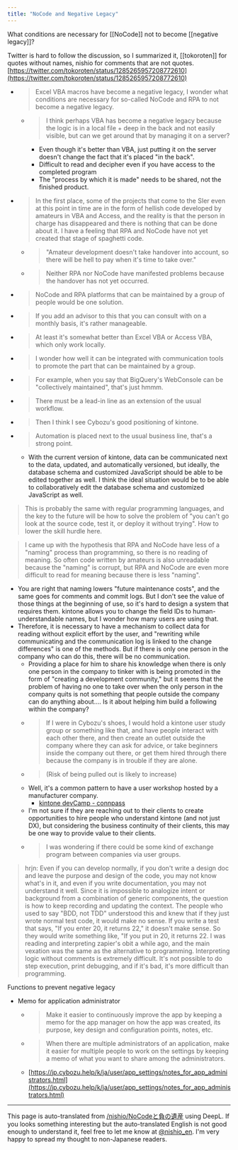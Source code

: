 ```yaml
---
title: "NoCode and Negative Legacy"
---
```


What conditions are necessary for [[NoCode]] not to become [[negative legacy]]?

Twitter is hard to follow the discussion, so I summarized it, [[tokoroten]] for quotes without names, nishio for comments that are not quotes.
[https://twitter.com/tokoroten/status/1285265957208772610](https://twitter.com/tokoroten/status/1285265957208772610)
- > Excel VBA macros have become a negative legacy, I wonder what conditions are necessary for so-called NoCode and RPA to not become a negative legacy.
    - >  I think perhaps VBA has become a negative legacy because the logic is in a local file + deep in the back and not easily visible, but can we get around that by managing it on a server?
        - Even though it's better than VBA, just putting it on the server doesn't change the fact that it's placed "in the back".
        - Difficult to read and decipher even if you have access to the completed program
        - The "process by which it is made" needs to be shared, not the finished product.
- > In the first place, some of the projects that come to the SIer even at this point in time are in the form of hellish code developed by amateurs in VBA and Access, and the reality is that the person in charge has disappeared and there is nothing that can be done about it. I have a feeling that RPA and NoCode have not yet created that stage of spaghetti code.
    - > "Amateur development doesn't take handover into account, so there will be hell to pay when it's time to take over."
    - >  Neither RPA nor NoCode have manifested problems because the handover has not yet occurred.

- > NoCode and RPA platforms that can be maintained by a group of people would be one solution.
- >  If you add an advisor to this that you can consult with on a monthly basis, it's rather manageable.
- >  At least it's somewhat better than Excel VBA or Access VBA, which only work locally.
- > I wonder how well it can be integrated with communication tools to promote the part that can be maintained by a group.
- >  For example, when you say that BigQuery's WebConsole can be "collectively maintained", that's just hmmm.
- >  There must be a lead-in line as an extension of the usual workflow.
- > Then I think I see Cybozu's good positioning of kintone.
- >  Automation is placed next to the usual business line, that's a strong point.
    - With the current version of kintone, data can be communicated next to the data, updated, and automatically versioned, but ideally, the database schema and customized JavaScript should be able to be edited together as well. I think the ideal situation would be to be able to collaboratively edit the database schema and customized JavaScript as well.

> This is probably the same with regular programming languages, and the key to the future will be how to solve the problem of "you can't go look at the source code, test it, or deploy it without trying".
>  How to lower the skill hurdle here.

> I came up with the hypothesis that RPA and NoCode have less of a "naming" process than programming, so there is no reading of meaning.
>  So often code written by amateurs is also unreadable because the "naming" is corrupt, but RPA and NoCode are even more difficult to read for meaning because there is less "naming".
- You are right that naming lowers "future maintenance costs", and the same goes for comments and commit logs. But I don't see the value of those things at the beginning of use, so it's hard to design a system that requires them. kintone allows you to change the field IDs to human-understandable names, but I wonder how many users are using that.
- Therefore, it is necessary to have a mechanism to collect data for reading without explicit effort by the user, and "rewriting while communicating and the communication log is linked to the change differences" is one of the methods. But if there is only one person in the company who can do this, there will be no communication.
    - Providing a place for him to share his knowledge when there is only one person in the company to tinker with is being promoted in the form of "creating a development community," but it seems that the problem of having no one to take over when the only person in the company quits is not something that people outside the company can do anything about.... Is it about helping him build a following within the company?
    - > If I were in Cybozu's shoes, I would hold a kintone user study group or something like that, and have people interact with each other there, and then create an outlet outside the company where they can ask for advice, or take beginners inside the company out there, or get them hired through there because the company is in trouble if they are alone.
    - >  (Risk of being pulled out is likely to increase)
    - Well, it's a common pattern to have a user workshop hosted by a manufacturer company.
        - [kintone devCamp - connpass](https://kintonedevcamp.connpass.com/)
    - I'm not sure if they are reaching out to their clients to create opportunities to hire people who understand kintone (and not just DX), but considering the business continuity of their clients, this may be one way to provide value to their clients.
    - > I was wondering if there could be some kind of exchange program between companies via user groups.

> hrjn: Even if you can develop normally, if you don't write a design doc and leave the purpose and design of the code, you may not know what's in it, and even if you write documentation, you may not understand it well.
>  Since it is impossible to analogize intent or background from a combination of generic components, the question is how to keep recording and updating the context.
> The people who used to say "BDD, not TDD" understood this and knew that if they just wrote normal test code, it would make no sense. If you write a test that says, "If you enter 20, it returns 22," it doesn't make sense. So they would write something like, "If you put in 20, it returns 22.
>  I was reading and interpreting zapier's obit a while ago, and the main vexation was the same as the alternative to programming. Interpreting logic without comments is extremely difficult.
>  It's not possible to do step execution, print debugging, and if it's bad, it's more difficult than programming.

Functions to prevent negative legacy
- Memo for application administrator
    - > Make it easier to continuously improve the app by keeping a memo for the app manager on how the app was created, its purpose, key design and configuration points, notes, etc.
    - >  When there are multiple administrators of an application, make it easier for multiple people to work on the settings by keeping a memo of what you want to share among the administrators.
    - [https://jp.cybozu.help/k/ja/user/app_settings/notes_for_app_administrators.html](https://jp.cybozu.help/k/ja/user/app_settings/notes_for_app_administrators.html)

---
This page is auto-translated from [/nishio/NoCodeと負の遺産](https://scrapbox.io/nishio/NoCodeと負の遺産) using DeepL. If you looks something interesting but the auto-translated English is not good enough to understand it, feel free to let me know at [@nishio_en](https://twitter.com/nishio_en). I'm very happy to spread my thought to non-Japanese readers.